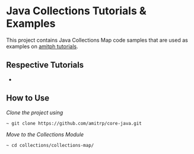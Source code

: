 # Java Collections Tutorials & Examples

This project contains Java Collections Map code samples that are used as examples on [amitph tutorials](http://www.amitph.com/).


## Respective Tutorials
- 


## How to Use
*Clone the project using*
```
~ git clone https://github.com/amitrp/core-java.git
```


*Move to the Collections Module*
```
~ cd collections/collections-map/
```
